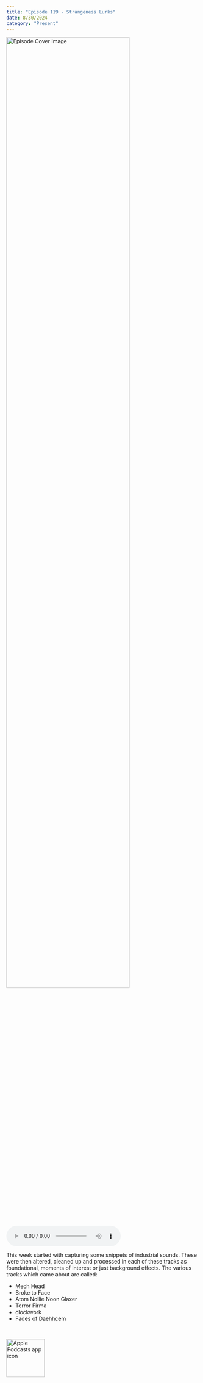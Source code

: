 ```yaml
---
title: "Episode 119 - Strangeness Lurks"
date: 8/30/2024
category: "Present"
---
```

<img src="https://artwork.captivate.fm/6535c02f-2734-46de-b5d1-ca26f40ada53/iRq7i3aw943tf2zIRyOvBlet.jpg" alt="Episode Cover Image" width=80%/>
<audio controls>
  <source src="https://podcasts.captivate.fm/media/b7e4543b-1570-4f20-aa90-d359c59d3013/Episode-119.mp3" type="audio/mpeg">
  Your browser does not support the audio element.
</audio>

<p>This week started with capturing some snippets of industrial sounds. These were then altered, cleaned up and processed in each of these tracks as foundational, moments of interest or just background effects. The various tracks which came about are called:</p><ul><li>Mech Head</li><li>Broke to Face</li><li>Atom Nollie Noon Glaxer</li><li>Terror Firma</li><li>clockwork</li><li>Fades of Daehhcem</li></ul><br/>

<a href="https://podcasts.apple.com/us/podcast/living-room-music/id1608791560?tscg=30200&itsct=podcast_box_appicon&ls=1&mttnsubad=1608791560" style="display: inline-block;"><img src="https://toolbox.marketingtools.apple.com/api/v2/badges/app-icon-podcasts/standard/en-us" alt="Apple Podcasts app icon" style="width: 100px; height: 100px; vertical-align: middle; object-fit: contain;" /></a>
    